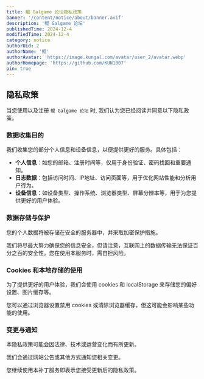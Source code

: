 ```yaml
---
title: 鲲 Galgame 论坛隐私政策
banner: '/content/notice/about/banner.avif'
description: '鲲 Galgame 论坛'
publishedTime: 2024-12-4
modifiedTime: 2024-12-4
category: notice
authorUid: 2
authorName: '鲲'
authorAvatar: 'https://image.kungal.com/avatar/user_2/avatar.webp'
authorHomepage: 'https://github.com/KUN1007'
pin: true
---
```


## 隐私政策

当您使用以及注册 `鲲 Galgame 论坛` 时, 我们认为您已经阅读并同意以下隐私政策。

### 数据收集目的

我们收集您的部分个人信息和设备信息，以便提供更好的服务。具体包括：

- **个人信息**：如您的邮箱、注册时间等，仅用于身份验证、密码找回和重要通知。
- **日志数据**：包括访问时间、IP地址、访问页面等，用于优化网站性能和分析用户行为。
- **设备信息**：如设备类型、操作系统、浏览器类型、屏幕分辨率等，用于为您提供更好的用户体验。

### 数据存储与保护

您的个人数据将被存储在安全的服务器中，并采取加密保护措施。

我们将尽最大努力确保您的信息安全，但请注意，互联网上的数据传输无法保证百分之百的安全性。您在使用本服务时，需自担风险。

### Cookies 和本地存储的使用

为了提供更好的用户体验，我们会使用 cookies 和 localStorage 来存储您的偏好设置、图片缓存等。

您可以通过浏览器设置禁用 cookies 或清除浏览器缓存，但这可能会影响某些功能的使用。

### 变更与通知

本隐私政策可能会因法律、技术或运营变化而有所更新。

我们会通过网站公告或其他方式通知您相关变更。

您继续使用本补丁服务即表示您接受更新后的隐私政策。
